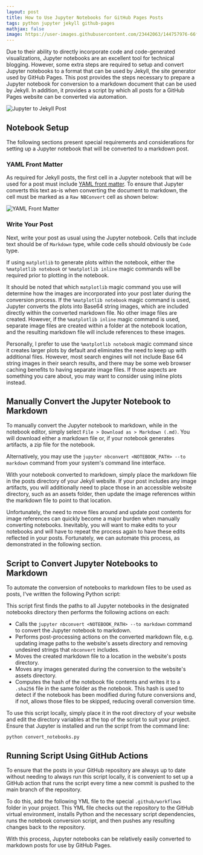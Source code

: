 ```yaml
---
layout: post
title: How to Use Jupyter Notebooks for GitHub Pages Posts
tags: python jupyter jekyll github-pages
mathjax: false
image: https://user-images.githubusercontent.com/23442063/144757976-66f7ef35-cc7e-4912-a7cc-e5bb665f571b.png
---
```


Due to their ability to directly incorporate code and code-generated visualizations, Jupyter notebooks are an excellent tool for technical blogging. However, some extra steps are required to setup and convert Jupyter notebooks to a format that can be used by Jekyll, the site generator used by GitHub Pages. This post provides the steps necessary to prepare a Jupyter notebook for conversion to a markdown document that can be used by Jekyll. In addition, it provides a script by which all posts for a GitHub Pages website can be converted via automation.

<!--excerpt-->

![Jupyter to Jekyll Post](https://user-images.githubusercontent.com/23442063/144757976-66f7ef35-cc7e-4912-a7cc-e5bb665f571b.png)

## Notebook Setup

The following sections present special requirements and considerations for setting up a Jupyter notebook that will be converted to a markdown post.

### YAML Front Matter

As required for Jekyll posts, the first cell in a Jupyter notebook that will be used for a post must include [YAML front matter](https://jekyllrb.com/docs/front-matter/). To ensure that Jupyter converts this text as-is when converting the document to markdown, the cell must be marked as a `Raw NBConvert` cell as shown below:

![YAML Front Matter](https://user-images.githubusercontent.com/23442063/144682448-f713583b-4b3a-4730-a24e-b7e380ba4a10.png)

### Write Your Post

Next, write your post as usual using the Jupyter notebook. Cells that include text should be of `Markdown` type, while code cells should obviously be `Code` type.

If using `matplotlib` to generate plots within the notebook, either the `%matplotlib notebook` or `%matplotlib inline` magic commands will be required prior to plotting in the notebook.

It should be noted that which `matplotlib` magic command you use will determine how the images are incorporated into your post later during the conversion process. If the `%matplotlib notebook` magic command is used, Jupyter converts the plots into Base64 string images, which are included directly within the converted markdown file. No other image files are created. However, if the `%matplotlib inline` magic command is used, separate image files are created within a folder at the notebook location, and the resulting markdown file will include references to these images.

Personally, I prefer to use the `%matplotlib notebook` magic command since it creates larger plots by default and eliminates the need to keep up with additional files. However, most search engines will not include Base 64 string images in their search results, and there may be some web browser caching benefits to having separate image files. If those aspects are something you care about, you may want to consider using inline plots instead.

## Manually Convert the Jupyter Notebook to Markdown

To manually convert the Jupyter notebook to markdown, while in the notebook editor, simply select `File > Download as > Markdown (.md)`. You will download either a markdown file or, if your notebook generates artifacts, a zip file for the notebook.

Alternatively, you may use the `jupyter nbconvert <NOTEBOOK_PATH> --to markdown` command from your system's command line interface.

With your notebook converted to markdown, simply place the markdown file in the posts directory of your Jekyll website. If your post includes any image artifacts, you will additionally need to place those in an accessible website directory, such as an assets folder, then update the image references within the markdown file to point to that location.

Unfortunately, the need to move files around and update post contents for image references can quickly become a major burden when manually converting notebooks. Inevitably, you will want to make edits to your notebooks and will have to repeat the process again to have these edits reflected in your posts. Fortunately, we can automate this process, as demonstrated in the following section.

## Script to Convert Jupyter Notebooks to Markdown

To automate the conversion of notebooks to markdown files to be used as posts, I've written the following Python script:

<script src="https://emgithub.com/embed.js?target=https%3A%2F%2Fgithub.com%2Fmpewsey%2Fmpewsey.github.io%2Fblob%2Fmain%2Fconvert_notebooks.py&style=github&showBorder=on&showFileMeta=on&showCopy=on&fetchFromJsDelivr=on"></script>

This script first finds the paths to all Jupyter notebooks in the designated notebooks directory then performs the following actions on each:

* Calls the `jupyter nbconvert <NOTEBOOK_PATH> --to markdown` command to convert the Jupyter notebook to markdown.
* Performs post-processing actions on the converted markdown file, e.g. updating image paths to the website's assets directory and removing undesired strings that `nbconvert` includes.
* Moves the created markdown file to a location in the website's posts directory.
* Moves any images generated during the conversion to the website's assets directory.
* Computes the hash of the notebook file contents and writes it to a `.sha256` file in the same folder as the notebook. This hash is used to detect if the notebook has been modified during future conversions and, if not, allows those files to be skipped, reducing overall conversion time.

To use this script locally, simply place it in the root directory of your website and edit the directory variables at the top of the script to suit your project. Ensure that Jupyter is installed and run the script from the command line:

```
python convert_notebooks.py
```

## Running Script Using GitHub Actions

To ensure that the posts in your GitHub repository are always up to date without needing to always run this script locally, it is convenient to set up a GitHub action that runs the script every time a new commit is pushed to the main branch of the repository.

To do this, add the following YML file to the special `.github/workflows` folder in your project. This YML file checks out the repository to the GitHub virtual environment, installs Python and the necessary script dependencies, runs the notebook conversion script, and then pushes any resulting changes back to the repository.

<script src="https://emgithub.com/embed.js?target=https%3A%2F%2Fgithub.com%2Fmpewsey%2Fmpewsey.github.io%2Fblob%2Fmain%2F.github%2Fworkflows%2Fconvert_notebooks.yml&style=github&showBorder=on&showFileMeta=on&showCopy=on&fetchFromJsDelivr=on"></script>

With this process, Jupyter notebooks can be relatively easily converted to markdown posts for use by GitHub Pages.
